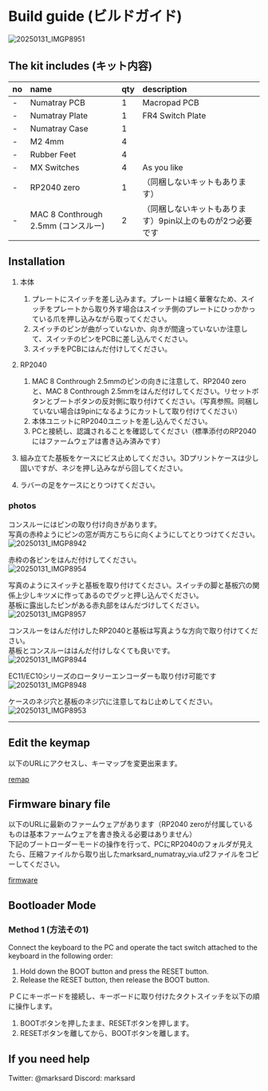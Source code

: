 # Build guide (ビルドガイド)

![20250131_IMGP8951](https://github.com/user-attachments/assets/80553024-3cb0-407f-add8-c392bd1af162)

## The kit includes (キット内容)

|no|name|qty|description|
|:--|:--|:--|:--|
|-|Numatray PCB|1|Macropad PCB|
|-|Numatray Plate|1|FR4 Switch Plate|
|-|Numatray Case|1||
|-|M2 4mm|4||
|-|Rubber Feet|4||
|-|MX Switches|4|As you like|
|-|RP2040 zero|1|（同梱しないキットもあります）|
|-|MAC 8 Conthrough 2.5mm (コンスルー) |2|（同梱しないキットもあります）9pin以上のものが2つ必要です|

## Installation

1. 本体
    1. プレートにスイッチを差し込みます。プレートは細く華奢なため、スイッチをプレートから取り外す場合はスイッチ側のプレートにひっかかっている爪を押し込みながら取ってください。
    1. スイッチのピンが曲がっていないか、向きが間違っていないか注意して、スイッチのピンをPCBに差し込んでください。
    1. スイッチをPCBにはんだ付けしてください。

1. RP2040
    1. MAC 8 Conthrough 2.5mmのピンの向きに注意して、RP2040 zeroと、MAC 8 Conthrough 2.5mmをはんだ付けしてください。リセットボタンとブートボタンの反対側に取り付けてください。（写真参照。同梱していない場合は9pinになるようにカットして取り付けてください）
    1. 本体ユニットにRP2040ユニットを差し込んでください。
    1. PCと接続し、認識されることを確認してください（標準添付のRP2040にはファームウェアは書き込み済みです）

1. 組み立てた基板をケースにビス止めしてください。3Dプリントケースは少し固いですが、ネジを押し込みながら回してください。
1. ラバーの足をケースにとりつけてください。

### photos

コンスルーにはピンの取り付け向きがあります。  
写真の赤枠ようにピンの窓が両方こちらに向くようにしてとりつけてください。
![20250131_IMGP8942](https://github.com/user-attachments/assets/617ca130-ae88-441d-81e0-91b44d70db2b)  

赤枠の各ピンをはんだ付けしてください。  
![20250131_IMGP8954](https://github.com/user-attachments/assets/735e2e16-0843-4ca2-9f01-b70e3b033f78)

写真のようにスイッチと基板を取り付けてください。スイッチの脚と基板穴の関係上少しキツメに作ってあるのでグッと押し込んでください。  
基板に露出したピンがある赤丸部をはんだづけしてください。  
![20250131_IMGP8957](https://github.com/user-attachments/assets/901b7a4d-226c-4799-8519-bcd31a74295b)

コンスルーをはんだ付けしたRP2040と基板は写真ような方向で取り付けてください。  
基板とコンスルーははんだ付けしなくても良いです。  
![20250131_IMGP8944](https://github.com/user-attachments/assets/29240d6c-6221-449c-b78f-6bee6bfcbcd6)  

EC11/EC10シリーズのロータリーエンコーダーも取り付け可能です
![20250131_IMGP8948](https://github.com/user-attachments/assets/3a4d7a38-4644-4fd5-996a-e47d97bcc194)  

ケースのネジ穴と基板のネジ穴に注意してねじ止めしてください。  
![20250131_IMGP8953](https://github.com/user-attachments/assets/f7bf930a-1057-4b6b-9930-ffc9466ca67a)

---

## Edit the keymap

以下のURLにアクセスし、キーマップを変更出来ます。  

[remap](https://remap-keys.app/)

## Firmware binary file

以下のURLに最新のファームウェアがあります（RP2040 zeroが付属しているものは基本ファームウェアを書き換える必要はありません）  
下記のブートローダーモードの操作を行って、PCにRP2040のフォルダが見えたら、圧縮ファイルから取り出したmarksard_numatray_via.uf2ファイルをコピーしてください。    

[firmware](https://github.com/marksard/qmk_firmware_hex/releases)

## Bootloader Mode

### Method 1 (方法その1)

Connect the keyboard to the PC and operate the tact switch attached to the keyboard in the following order:

1. Hold down the BOOT button and press the RESET button.  
2. Release the RESET button, then release the BOOT button.  

ＰＣにキーボードを接続し、キーボードに取り付けたタクトスイッチを以下の順に操作します。

1. BOOTボタンを押したまま、RESETボタンを押します。
2. RESETボタンを離してから、BOOTボタンを離します。

## If you need help

Twitter: @marksard
Discord: marksard
